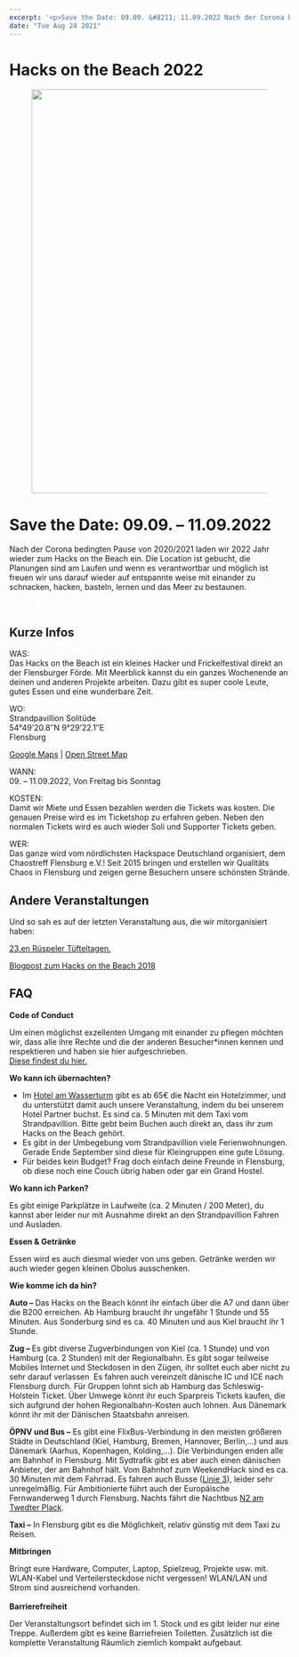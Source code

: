 ```yaml
---
excerpt: '<p>Save the Date: 09.09. &#8211; 11.09.2022 Nach der Corona bedingten Pause von 2020/2021 laden wir 2022 Jahr wieder zum Hacks on the Beach ein. Die Location ist gebucht, die Planungen <a href="https://chaostreff-flensburg.de/2021/hacks-on-the-beach-2022/" class="more-link">[&hellip;]</a></p>'
date: "Tue Aug 24 2021"
---
```

# Hacks on the Beach 2022


<figure class="wp-block-image size-large"><img loading="lazy" width="1024" height="726" src="http://chaostreff-flensburg.de/wp-content/uploads/2021/06/hotb-postkarte-ohne-jahr.jpeg" alt="" class="wp-image-1529" srcset="https://chaostreff-flensburg.de/wp-content/uploads/2021/06/hotb-postkarte-ohne-jahr.jpeg 1024w, https://chaostreff-flensburg.de/wp-content/uploads/2021/06/hotb-postkarte-ohne-jahr-300x213.jpeg 300w, https://chaostreff-flensburg.de/wp-content/uploads/2021/06/hotb-postkarte-ohne-jahr-768x545.jpeg 768w, https://chaostreff-flensburg.de/wp-content/uploads/2021/06/hotb-postkarte-ohne-jahr-705x500.jpeg 705w" sizes="(max-width: 1024px) 100vw, 1024px" /></figure>



<h1>Save the Date: 09.09. &#8211; 11.09.2022</h1>



<p>Nach der Corona bedingten Pause von 2020/2021 laden wir 2022 Jahr wieder zum Hacks on the Beach ein. Die Location ist gebucht, die Planungen sind am Laufen und wenn es verantwortbar und möglich ist freuen wir uns darauf wieder auf entspannte weise mit einander zu schnacken, hacken, basteln, lernen und das Meer zu bestaunen.</p>



<div class="wp-container-1 wp-block-buttons">
<div class="wp-block-button" style="color: white"><a class="wp-block-button__link" href="https://tickets.chaostreff-flensburg.de/ctfl/hotb22/" style="color:white">Jetzt Tickets kaufen</a></div>
</div>



<h2>Kurze Infos</h2>



<p>WAS:<br>Das&nbsp;Hacks&nbsp;on&nbsp;the&nbsp;Beach&nbsp;ist ein kleines Hacker und&nbsp;Frickelfestival&nbsp;direkt an der Flensburger Förde. Mit Meerblick kannst du ein ganzes Wochenende an deinen und anderen Projekte arbeiten. Dazu gibt es super coole Leute, gutes Essen und eine&nbsp;wunderbare&nbsp;Zeit.</p>



<p>WO:<br>Strandpavillion Solitüde<br>54°49’20.8″N 9°29’22.1″E<br>Flensburg</p>



<p><a rel="noreferrer noopener" href="https://www.google.com/maps/place/Solitude+Restaurant/@54.8213002,9.4866206,17z/data=!4m5!3m4!1s0x47b343af6afc09e5:0x8d4742d2e8b0b4af!8m2!3d54.8207686!4d9.4882353" target="_blank">Google Maps</a>&nbsp;|&nbsp;<a rel="noreferrer noopener" href="https://www.openstreetmap.org/search?query=54.82238%2C9.48952#map=19/54.82238/9.48952" target="_blank">Open Street Map</a></p>



<p>WANN:<br>09. – 11.09.2022, Von Freitag bis Sonntag</p>



<p>KOSTEN:<br>Damit wir Miete und Essen bezahlen werden die Tickets was kosten. Die genauen Preise wird es im Ticketshop zu erfahren geben. Neben den normalen Tickets wird es auch wieder Soli und Supporter Tickets geben.</p>



<p>WER:<br>Das ganze wird vom nördlichsten Hackspace Deutschland organisiert, dem Chaostreff Flensburg e.V.! Seit 2015 bringen und erstellen wir Qualitäts Chaos in Flensburg und zeigen gerne Besuchern unsere schönsten Strände.</p>



<h2>Andere Veranstaltungen</h2>



<p>Und so sah es auf der letzten Veranstaltung aus, die wir mitorganisiert haben:</p>



<p><a href="http://xn--rtta-0rab.de/">23.en Rüspeler Tüfteltagen.</a></p>



<p><a href="https://chaostreff-flensburg.de/2018/cyber-sand-und-strand-beim-hacks-on-the-beach/">Blogpost zum Hacks on the Beach 2018</a></p>



<h2>FAQ</h2>



<p><strong>Code of Conduct</strong></p>



<p>Um einen möglichst exzellenten Umgang mit einander zu pflegen möchten wir, dass alle ihre Rechte und die der anderen Besucher*innen kennen und respektieren und haben sie hier aufgeschrieben.<br><a href="https://chaostreff-flensburg.de/2019/hacks-on-the-beach-2019-code-of-conduct/">Diese findest du hier.</a></p>



<p><strong>Wo kann ich übernachten?</strong></p>



<ul><li>Im&nbsp;<a rel="noreferrer noopener" href="https://www.hotel-am-wasserturm.com/" target="_blank">Hotel am Wasserturm</a>&nbsp;gibt es ab 65€ die Nacht ein Hotelzimmer, und du unterstützt damit auch unsere Veranstaltung, indem du bei unserem Hotel Partner buchst. Es sind ca. 5 Minuten mit dem Taxi vom Strandpavillion. Bitte gebt beim Buchen auch direkt an, dass ihr zum Hacks on the Beach gehört.&nbsp;</li><li>Es gibt in der Umbegebung vom Strandpavillion viele Ferienwohnungen. Gerade Ende September sind diese für Kleingruppen eine gute Lösung.</li><li>Für beides kein Budget? Frag doch einfach deine Freunde in Flensburg, ob diese noch eine Couch übrig haben oder gar ein Grand Hostel.&nbsp;</li></ul>



<p id="parken"><strong>Wo kann ich Parken?</strong></p>



<p>Es gibt einige Parkplätze in Laufweite (ca. 2 Minuten / 200 Meter), du kannst aber leider nur mit Ausnahme direkt an den Strandpavillion Fahren und Ausladen.&nbsp;</p>



<p><strong>Essen &amp; Getränke</strong></p>



<p>Essen wird es auch diesmal wieder von uns geben.&nbsp;Getränke werden wir auch wieder gegen kleinen Obolus ausschenken.&nbsp;</p>



<p id="anfahrt"><strong>Wie komme ich da hin?</strong></p>



<p><strong>Auto –&nbsp;</strong>Das Hacks on the Beach könnt ihr einfach über die A7 und dann über die B200 erreichen. Ab Hamburg braucht ihr ungefähr 1 Stunde und 55 Minuten. Aus Sonderburg sind es ca. 40 Minuten und aus Kiel braucht ihr 1 Stunde.</p>



<p><strong>Zug –&nbsp;</strong>Es gibt diverse Zugverbindungen von Kiel (ca. 1 Stunde) und von Hamburg (ca. 2 Stunden) mit der Regionalbahn. Es gibt sogar teilweise Mobiles Internet und Steckdosen in den Zügen, ihr solltet euch aber nicht zu sehr darauf verlassen&nbsp;&nbsp;Es fahren auch vereinzelt dänische IC und ICE nach Flensburg durch. Für Gruppen lohnt sich ab Hamburg das Schleswig-Holstein Ticket. Über Umwege könnt ihr euch Sparpreis Tickets kaufen, die sich aufgrund der hohen Regionalbahn-Kosten auch lohnen. Aus Dänemark könnt ihr mit der Dänischen Staatsbahn anreisen.</p>



<p><strong>ÖPNV und Bus –</strong>&nbsp;Es gibt eine FlixBus-Verbindung in den meisten größeren Städte in Deutschland (Kiel, Hamburg, Bremen, Hannover, Berlin,…) und aus Dänemark (Aarhus, Kopenhagen, Kolding,…). Die Verbindungen enden alle am Bahnhof in Flensburg. Mit Sydtrafik gibt es aber auch einen dänischen Anbieter, der am Bahnhof hält. Vom Bahnhof zum WeekendHack sind es ca. 30 Minuten mit dem Fahrrad. Es fahren auch Busse (<a rel="noreferrer noopener" href="http://www.aktiv-bus.de/fahrplan/linienfahrplaene/PDF-2017_18/Linie-3-ab-10.12.17.pdf" target="_blank">Linie 3</a>), leider sehr unregelmäßig. Für Ambitionierte führt auch der Europäische Fernwanderweg 1 durch Flensburg. Nachts fährt die Nachtbus&nbsp;<a href="http://www.aktiv-bus.de/fahrplan/linienfahrplaene/PDF-2017_18/Linie-N2-ab-10.12.17.pdf" target="_blank" rel="noreferrer noopener">N2 am Twedter Plack</a>.</p>



<p><strong>Taxi –</strong>&nbsp;In Flensburg gibt es die Möglichkeit, relativ günstig mit dem Taxi zu Reisen.</p>



<p><strong>Mitbringen</strong></p>



<p>Bringt eure Hardware, Computer, Laptop, Spielzeug, Projekte usw. mit. WLAN-Kabel und Verteilersteckdose nicht vergessen! WLAN/LAN und Strom sind ausreichend vorhanden.<br><br><strong>Barrierefreiheit</strong></p>



<p>Der Veranstaltungsort befindet sich im 1. Stock und es gibt leider nur eine Treppe.&nbsp;Außerdem gibt es keine Barriefreien Toiletten. Zusätzlich ist die komplette Veranstaltung Räumlich ziemlich kompakt aufgebaut. </p>

